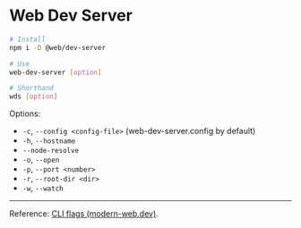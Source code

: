# Web Dev Server

```bash
# Install
npm i -D @web/dev-server
```

```bash
# Use
web-dev-server [option]
```

```bash
# Shorthand
wds [option]
```

Options:

- `-c`, `--config <config-file>` (web-dev-server.config by default)
- `-h`, `--hostname`
- `--node-resolve`
- `-o`, `--open`
- `-p`, `--port <number>`
- `-r`, `--root-dir <dir>`
- `-w`, `--watch`

----

Reference: [CLI flags (modern-web.dev)](https://modern-web.dev/docs/dev-server/cli-and-configuration/#cli-flags).
